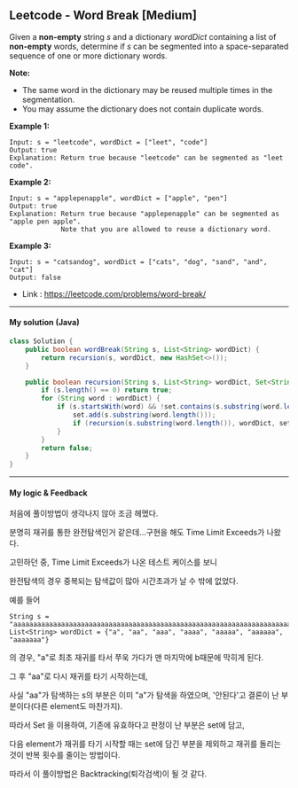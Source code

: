 ## Leetcode - Word Break [Medium]

Given a **non-empty** string *s* and a dictionary *wordDict* containing a list of **non-empty** words, determine if *s* can be segmented into a space-separated sequence of one or more dictionary words.

**Note:**

- The same word in the dictionary may be reused multiple times in the segmentation.
- You may assume the dictionary does not contain duplicate words.

**Example 1:**

```
Input: s = "leetcode", wordDict = ["leet", "code"]
Output: true
Explanation: Return true because "leetcode" can be segmented as "leet code".
```

**Example 2:**

```
Input: s = "applepenapple", wordDict = ["apple", "pen"]
Output: true
Explanation: Return true because "applepenapple" can be segmented as "apple pen apple".
             Note that you are allowed to reuse a dictionary word.
```

**Example 3:**

```
Input: s = "catsandog", wordDict = ["cats", "dog", "sand", "and", "cat"]
Output: false
```

- Link : https://leetcode.com/problems/word-break/

---



#### My solution (Java)

```java
class Solution {   
	public boolean wordBreak(String s, List<String> wordDict) {
        return recursion(s, wordDict, new HashSet<>());
    }

    public boolean recursion(String s, List<String> wordDict, Set<String> set) {
        if (s.length() == 0) return true;
        for (String word : wordDict) {
            if (s.startsWith(word) && !set.contains(s.substring(word.length()))) {
                set.add(s.substring(word.length()));
                if (recursion(s.substring(word.length()), wordDict, set)) return true;
            }
        }
        return false;
    }
}
```

---



#### My logic & Feedback

처음에 풀이방법이 생각나지 않아 조금 헤멨다.

분명히 재귀를 통한 완전탐색인거 같은데...구현을 해도 Time Limit Exceeds가 나왔다. 

고민하던 중, Time Limit Exceeds가 나온 테스트 케이스를 보니

완전탐색의 경우 중복되는 탐색값이 많아 시간초과가 날 수 밖에 없었다.

예를 들어 

```
String s = "aaaaaaaaaaaaaaaaaaaaaaaaaaaaaaaaaaaaaaaaaaaaaaaaaaaaaaaaaaaaaaaaaaaaaaaaaaaaaaaaaaaaaaab";
List<String> wordDict = {"a", "aa", "aaa", "aaaa", "aaaaa", "aaaaaa", "aaaaaaa"}
```

의 경우, "a"로 최초 재귀를 타서 쭈욱 가다가 맨 마지막에 b때문에 막히게 된다.

그 후 "aa"로 다시 재귀를 타기 시작하는데, 

사실 "aa"가 탐색하는 s의 부분은 이미 "a"가 탐색을 하였으며, '안된다'고 결론이 난 부분이다(다른 element도 마찬가지).

따라서 Set 을 이용하여, 기존에 유효하다고 판정이 난 부분은 set에 담고, 

다음 element가 재귀를 타기 시작할 때는 set에 담긴 부분을 제외하고 재귀를 돌리는 것이 반복 횟수를 줄이는 방법이다.

따라서 이 풀이방법은 Backtracking(퇴각검색)이 될 것 같다. 
